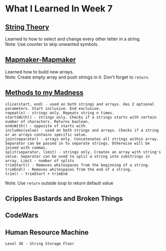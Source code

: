 # What I Learned In Week 7

## [String Theory](https://github.com/ignitikus/string-theory/blob/master/main.js)
Learned to how to select and change every other letter in a string.<br>
Note: Use counter to skip unwanted symbols.  

## [Mapmaker-Mapmaker](https://github.com/ignitikus/mapmaker-mapmaker/blob/master/main.js)
Learned how to build new arrays. <br>
Note: Create empty array and push strings in it. Don't forget to `return`.

## [Methods to my Madness](https://github.com/ignitikus/methods-to-my-madness/blob/master/main.js)

    slice(start, end) - used on both strings and arrays. Has 2 optional parameters. Start inclusive. End exclusive.
    repeat(n) - strings only. Repeats string n times.
    startsWith() - strings only. Checks if a strings starts with certain number of characters. Returns boolean.
    endsWith() - opposite of starts with.
    includes(value) - used on both strings and arrays. Checks if a string or an arrays contains specific value. 
    join(separator) - arrays only. Concatenates all strings within array. Separator can be passed in to separate strings. Otherwise will be joined with commas.
    split(separator, limit) - strings only. Creates an array with string's value. Separator can be used to split a string into substrings in array. Limit - number of splits
    trimStart() - Removes whitespaces from the beginning of a string. 
    trimEnd() - Removes whitespaces from the end of a string.
    trim() - trimStart + trimEnd

Note: Use `return` outside loop to return default value 

## Cripples Bastards and Broken Things

## CodeWars

## Human Resource Machine

    Level 30 - String Storage Floor
